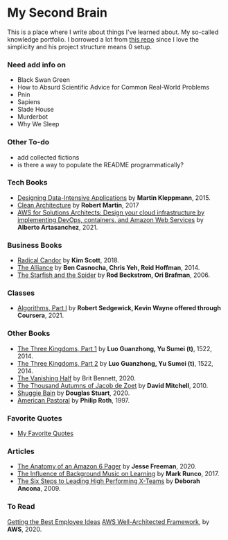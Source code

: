 # My Second Brain

This is a place where I write about things I've learned about. My so-called knowledge portfolio. I borrowed a lot from [this repo](https://github.com/keyvanakbary/learning-notes) since I love the simplicity and his project structure means 0 setup.

### Need add info on
- Black Swan Green
- How to Absurd Scientific Advice for Common Real-World Problems
- Pnin
- Sapiens
- Slade House
- Murderbot
- Why We Sleep

### Other To-do
- add collected fictions
- is there a way to populate the README programmatically?


### Tech Books

- [Designing Data-Intensive Applications](tech_books/designing-data-intensive-applications.md) by **Martin Kleppmann**, 2015.
- [Clean Architecture](/tech_books/clean-architecture.md) by **Robert Martin**, 2017
- [AWS for Solutions Architects: Design your cloud infrastructure by implementing DevOps, containers, and Amazon Web Services](/tech_books/aws-for-solution-architects.md) by **Alberto Artasanchez**, 2021.

### Business Books

- [Radical Candor](business_books/radical-candor.md) by **Kim Scott**, 2018.
- [The Alliance](business_books/radical-candor.md) by **Ben Casnocha, Chris Yeh, Reid Hoffman**, 2014.
- [The Starfish and the Spider](business_books/the-starfish-and-the-spider.md) by **Rod Beckstrom, Ori Brafman**, 2006.

### Classes

- [Algorithms, Part I](classes/algorithms-part1.md) by **Robert Sedgewick, Kevin Wayne offered through Coursera**, 2021.

### Other Books

- [The Three Kingdoms, Part 1](other_books/the-three-kingdoms-vol-1.md) by **Luo Guanzhong, Yu Sumei (t)**, 1522, 2014.
- [The Three Kingdoms, Part 2](other_books/the-three-kingdoms-vol-2.md) by **Luo Guanzhong, Yu Sumei (t)**, 1522, 2014.
- [The Vanishing Half](other_books/the-vanishing-half.md) by Brit Bennett, 2020.
- [The Thousand Autumns of Jacob de Zoet](other_books/the-thousand-autumns-of-jacob-de-zoet.md) by **David Mitchell**, 2010.
- [Shuggie Bain](other_books/shuggie-bain.md) by **Douglas Stuart**, 2020.
- [American Pastoral](other_books/shuggie-bain.md) by **Philip Roth**, 1997.

### Favorite Quotes

- [My Favorite Quotes](quotes/quotes.md)

### Articles

- [The Anatomy of an Amazon 6 Pager](articles/anatomy-of-an-amazon-6-pager.md) by **Jesse Freeman**, 2020.
- [The Influence of Background Music on Learning](articles/influence-of-background-music-on-learning.md) by **Mark Runco**, 2017.
- [The Six Steps to Leading High Performing X-Teams](articles/six-steps-to-leading-high-performing.md) by **Deborah Ancona**, 2009.

### To Read

[Getting the Best Employee Ideas](https://hbr.org/2008/02/getting-the-best-employee-idea)
[AWS Well-Architected Framework](https://docs.aws.amazon.com/wellarchitected/latest/framework/wellarchitected-framework.pdf#welcome), by **AWS**, 2020.
